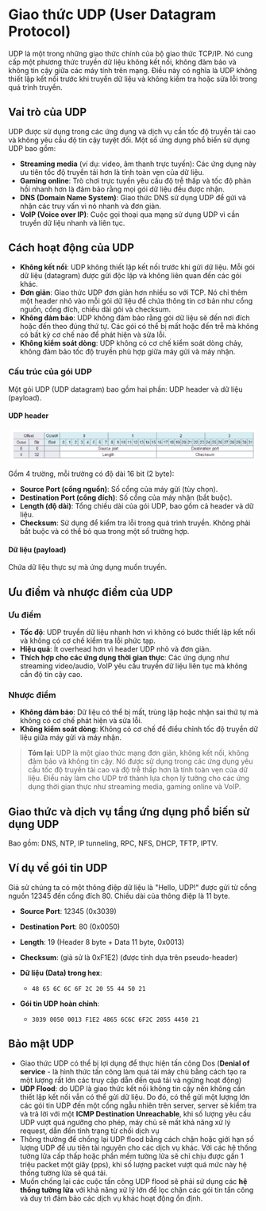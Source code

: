 # Giao thức UDP (User Datagram Protocol)

UDP là một trong những giao thức chính của bộ giao thức TCP/IP. Nó cung cấp một phương thức truyền dữ liệu không kết nối, không đảm bảo và không tin cậy giữa các máy tính trên mạng. Điều này có nghĩa là UDP không thiết lập kết nối trước khi truyền dữ liệu và không kiểm tra hoặc sửa lỗi trong quá trình truyền.

## Vai trò của UDP
UDP được sử dụng trong các ứng dụng và dịch vụ cần tốc độ truyền tải cao và không yêu cầu độ tin cậy tuyệt đối. Một số ứng dụng phổ biến sử dụng UDP bao gồm:
- **Streaming media** (ví dụ: video, âm thanh trực tuyến): Các ứng dụng này ưu tiên tốc độ truyền tải hơn là tính toàn vẹn của dữ liệu.
- **Gaming online**: Trò chơi trực tuyến yêu cầu độ trễ thấp và tốc độ phản hồi nhanh hơn là đảm bảo rằng mọi gói dữ liệu đều được nhận.
- **DNS (Domain Name System)**: Giao thức DNS sử dụng UDP để gửi và nhận các truy vấn vì nó nhanh và đơn giản.
- **VoIP (Voice over IP)**: Cuộc gọi thoại qua mạng sử dụng UDP vì cần truyền dữ liệu nhanh và liên tục.

## Cách hoạt động của UDP
- **Không kết nối**: UDP không thiết lập kết nối trước khi gửi dữ liệu. Mỗi gói dữ liệu (datagram) được gửi độc lập và không liên quan đến các gói khác.
- **Đơn giản**: Giao thức UDP đơn giản hơn nhiều so với TCP. Nó chỉ thêm một header nhỏ vào mỗi gói dữ liệu để chứa thông tin cơ bản như cổng nguồn, cổng đích, chiều dài gói và checksum.
- **Không đảm bảo**: UDP không đảm bảo rằng gói dữ liệu sẽ đến nơi đích hoặc đến theo đúng thứ tự. Các gói có thể bị mất hoặc đến trễ mà không có bất kỳ cơ chế nào để phát hiện và sửa lỗi.
- **Không kiểm soát dòng**: UDP không có cơ chế kiểm soát dòng chảy, không đảm bảo tốc độ truyền phù hợp giữa máy gửi và máy nhận.

### Cấu trúc của gói UDP
Một gói UDP (UDP datagram) bao gồm hai phần: UDP header và dữ liệu (payload).

#### UDP header

<p align="center">
  <img src="../image/Chapter6/UDP_Header.png" alt="UDP_Header">
</p>

Gồm 4 trường, mỗi trường có độ dài 16 bit (2 byte):
- **Source Port (cổng nguồn)**: Số cổng của máy gửi (tùy chọn).
- **Destination Port (cổng đích)**: Số cổng của máy nhận (bắt buộc).
- **Length (độ dài)**: Tổng chiều dài của gói UDP, bao gồm cả header và dữ liệu.
- **Checksum**: Sử dụng để kiểm tra lỗi trong quá trình truyền. Không phải bắt buộc và có thể bỏ qua trong một số trường hợp.

#### Dữ liệu (payload)
Chứa dữ liệu thực sự mà ứng dụng muốn truyền.

## Ưu điểm và nhược điểm của UDP

### Ưu điểm
- **Tốc độ**: UDP truyền dữ liệu nhanh hơn vì không có bước thiết lập kết nối và không có cơ chế kiểm tra lỗi phức tạp.
- **Hiệu quả**: Ít overhead hơn vì header UDP nhỏ và đơn giản.
- **Thích hợp cho các ứng dụng thời gian thực**: Các ứng dụng như streaming video/audio, VoIP yêu cầu truyền dữ liệu liên tục mà không cần độ tin cậy cao.

### Nhược điểm
- **Không đảm bảo**: Dữ liệu có thể bị mất, trùng lặp hoặc nhận sai thứ tự mà không có cơ chế phát hiện và sửa lỗi.
- **Không kiểm soát dòng**: Không có cơ chế để điều chỉnh tốc độ truyền dữ liệu giữa máy gửi và máy nhận.

> **Tóm lại**: UDP là một giao thức mạng đơn giản, không kết nối, không đảm bảo và không tin cậy. Nó được sử dụng trong các ứng dụng yêu cầu tốc độ truyền tải cao và độ trễ thấp hơn là tính toàn vẹn của dữ liệu. Điều này làm cho UDP trở thành lựa chọn lý tưởng cho các ứng dụng thời gian thực như streaming media, gaming online và VoIP.

## Giao thức và dịch vụ tầng ứng dụng phổ biến sử dụng UDP
Bao gồm: DNS, NTP, IP tunneling, RPC, NFS, DHCP, TFTP, IPTV.

## Ví dụ về gói tin UDP
Giả sử chúng ta có một thông điệp dữ liệu là "Hello, UDP!" được gửi từ cổng nguồn 12345 đến cổng đích 80. Chiều dài của thông điệp là 11 byte.
- **Source Port**: 12345 (0x3039)
- **Destination Port**: 80 (0x0050)
- **Length**: 19 (Header 8 byte + Data 11 byte, 0x0013)
- **Checksum**: (giả sử là 0xF1E2) (được tính dựa trên pseudo-header)
- **Dữ liệu (Data) trong hex**: 
  - `48 65 6C 6C 6F 2C 20 55 44 50 21`

- **Gói tin UDP hoàn chỉnh**:
  - `3039 0050 0013 F1E2 4865 6C6C 6F2C 2055 4450 21`

## Bảo mật UDP 

- Giao thức UDP có thể bị lợi dụng để thực hiện tấn công Dos (**Denial of service** - là hình thức tấn công làm quá tải máy chủ bằng cách tạo ra một lượng rất lớn các truy cập dẫn đến quá tải và ngừng hoạt động)
- **UDP Flood**: do UDP là giao thức kết nối không tin cậy nên không cần thiết lập kết nối vẫn có thể gửi dữ liệu. Do đó, có thể gửi một lượng lớn các gói tin UDP đến một cổng ngẫu nhiên trên server, server sẽ kiểm tra và trả lời với một **ICMP Destination Unreachable**, khi số lượng yêu cầu UDP vượt quá ngưỡng cho phép, máy chủ sẽ mất khả năng xử lý request, dẫn đến tình trạng từ chối dịch vụ
- Thông thường để chống lại UDP flood bằng cách chặn hoặc giới hạn số lượng UDP để ưu tiên tài nguyên cho các dịch vụ khác. Với các hệ thống tường lửa cấp thấp hoặc phần mềm tường lửa sẽ chỉ chịu được gần 1 triệu packet một giây (pps), khi số lượng packet vượt quá mức này hệ thống tường lửa sẽ quá tải.
- Muốn chống lại các cuộc tấn công UDP flood sẽ phải sử dụng các **hệ thống tường lửa** với khả năng xử lý lớn để lọc chặn các gói tin tấn công và duy trì đảm bảo các dịch vụ khác hoạt động ổn định.


